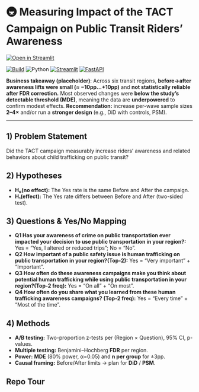# 🚇 Measuring Impact of the TACT Campaign on Public Transit Riders’ Awareness

[![Open in Streamlit](https://static.streamlit.io/badges/streamlit_badge_black_white.svg)](https://tact-awareness-impact-a-b-causal-analysis-across-us-transit-xw.streamlit.app)

[![Build](https://img.shields.io/github/actions/workflow/status/USER/REPO/ci.yml?label=CI)]()
![Python](https://img.shields.io/badge/Python-3.11-blue)
[![Streamlit](https://img.shields.io/badge/App-Streamlit-brightgreen)]()
[![FastAPI](https://img.shields.io/badge/API-FastAPI-teal)]()

**Business takeaway (placeholder)**: Across six transit regions, **before→after awareness lifts were small (≈ −10pp…+10pp)** and **not statistically reliable after FDR correction.** Most observed changes were **below the study’s detectable threshold (MDE)**, meaning the data are **underpowered** to confirm modest effects.
**Recommendation:** increase per-wave sample sizes **2–4×** and/or run a **stronger design** (e.g., DiD with controls, PSM).

---
## 1) Problem Statement
Did the TACT campaign measurably increase riders’ awareness and related behaviors about child trafficking on public transit?
## 2) Hypotheses
- **H₀(no effect):** The Yes rate is the same Before and After the campaign.
- **H₁(effect):** The Yes rate differs between Before and After (two-sided test).

## 3) Questions & Yes/No Mapping
- **Q1 Has your awareness of crime on public transportation ever impacted your decision to use public transportation in your region?:** Yes = “Yes, I altered or reduced trips”; No = “No”.
- **Q2 How important of a public safety issue is human trafficking on public transportation in your region?(Top-2):** Yes = “Very important” + “Important”.
- **Q3 How often do these awareness campaigns make you think about potential human trafficking while using public transportation in your region?(Top-2 freq):** Yes = “On all” + “On most”.
- **Q4 How often do you share what you learned from these human trafficking awareness campaigns? (Top-2 freq):** Yes = “Every time” + “Most of the time”.

## 4) Methods
- **A/B testing:** Two-proportion z-tests per (Region × Question), 95% CI, p-values.
- **Multiple testing:** Benjamini–Hochberg **FDR** per region.
- **Power:** **MDE** (80% power, α=0.05) and **n per group** for ±3pp.
- **Causal framing:** Before/After limits → plan for **DiD** / **PSM**.

## Repo Tour

